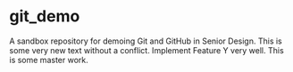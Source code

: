 # git_demo
A sandbox repository for demoing Git and GitHub in Senior Design.
This is some very new text without a conflict.
Implement Feature Y very well.
This is some master work.
